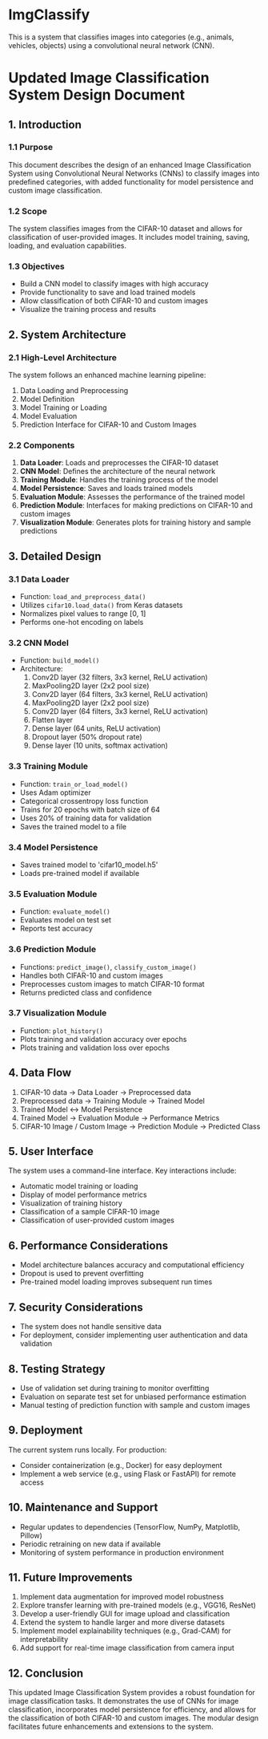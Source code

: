 # ImgClassify
This is a system that classifies images into categories (e.g., animals, vehicles, objects) using a convolutional neural network (CNN).

# Updated Image Classification System Design Document

## 1. Introduction

### 1.1 Purpose
This document describes the design of an enhanced Image Classification System using Convolutional Neural Networks (CNNs) to classify images into predefined categories, with added functionality for model persistence and custom image classification.

### 1.2 Scope
The system classifies images from the CIFAR-10 dataset and allows for classification of user-provided images. It includes model training, saving, loading, and evaluation capabilities.

### 1.3 Objectives
- Build a CNN model to classify images with high accuracy
- Provide functionality to save and load trained models
- Allow classification of both CIFAR-10 and custom images
- Visualize the training process and results

## 2. System Architecture

### 2.1 High-Level Architecture
The system follows an enhanced machine learning pipeline:
1. Data Loading and Preprocessing
2. Model Definition
3. Model Training or Loading
4. Model Evaluation
5. Prediction Interface for CIFAR-10 and Custom Images

### 2.2 Components
1. **Data Loader**: Loads and preprocesses the CIFAR-10 dataset
2. **CNN Model**: Defines the architecture of the neural network
3. **Training Module**: Handles the training process of the model
4. **Model Persistence**: Saves and loads trained models
5. **Evaluation Module**: Assesses the performance of the trained model
6. **Prediction Module**: Interfaces for making predictions on CIFAR-10 and custom images
7. **Visualization Module**: Generates plots for training history and sample predictions

## 3. Detailed Design

### 3.1 Data Loader
- Function: `load_and_preprocess_data()`
- Utilizes `cifar10.load_data()` from Keras datasets
- Normalizes pixel values to range [0, 1]
- Performs one-hot encoding on labels

### 3.2 CNN Model
- Function: `build_model()`
- Architecture:
  1. Conv2D layer (32 filters, 3x3 kernel, ReLU activation)
  2. MaxPooling2D layer (2x2 pool size)
  3. Conv2D layer (64 filters, 3x3 kernel, ReLU activation)
  4. MaxPooling2D layer (2x2 pool size)
  5. Conv2D layer (64 filters, 3x3 kernel, ReLU activation)
  6. Flatten layer
  7. Dense layer (64 units, ReLU activation)
  8. Dropout layer (50% dropout rate)
  9. Dense layer (10 units, softmax activation)

### 3.3 Training Module
- Function: `train_or_load_model()`
- Uses Adam optimizer
- Categorical crossentropy loss function
- Trains for 20 epochs with batch size of 64
- Uses 20% of training data for validation
- Saves the trained model to a file

### 3.4 Model Persistence
- Saves trained model to 'cifar10_model.h5'
- Loads pre-trained model if available

### 3.5 Evaluation Module
- Function: `evaluate_model()`
- Evaluates model on test set
- Reports test accuracy

### 3.6 Prediction Module
- Functions: `predict_image()`, `classify_custom_image()`
- Handles both CIFAR-10 and custom images
- Preprocesses custom images to match CIFAR-10 format
- Returns predicted class and confidence

### 3.7 Visualization Module
- Function: `plot_history()`
- Plots training and validation accuracy over epochs
- Plots training and validation loss over epochs

## 4. Data Flow

1. CIFAR-10 data → Data Loader → Preprocessed data
2. Preprocessed data → Training Module → Trained Model
3. Trained Model ↔ Model Persistence
4. Trained Model → Evaluation Module → Performance Metrics
5. CIFAR-10 Image / Custom Image → Prediction Module → Predicted Class

## 5. User Interface

The system uses a command-line interface. Key interactions include:
- Automatic model training or loading
- Display of model performance metrics
- Visualization of training history
- Classification of a sample CIFAR-10 image
- Classification of user-provided custom images

## 6. Performance Considerations

- Model architecture balances accuracy and computational efficiency
- Dropout is used to prevent overfitting
- Pre-trained model loading improves subsequent run times

## 7. Security Considerations

- The system does not handle sensitive data
- For deployment, consider implementing user authentication and data validation

## 8. Testing Strategy

- Use of validation set during training to monitor overfitting
- Evaluation on separate test set for unbiased performance estimation
- Manual testing of prediction function with sample and custom images

## 9. Deployment

The current system runs locally. For production:
- Consider containerization (e.g., Docker) for easy deployment
- Implement a web service (e.g., using Flask or FastAPI) for remote access

## 10. Maintenance and Support

- Regular updates to dependencies (TensorFlow, NumPy, Matplotlib, Pillow)
- Periodic retraining on new data if available
- Monitoring of system performance in production environment

## 11. Future Improvements

1. Implement data augmentation for improved model robustness
2. Explore transfer learning with pre-trained models (e.g., VGG16, ResNet)
3. Develop a user-friendly GUI for image upload and classification
4. Extend the system to handle larger and more diverse datasets
5. Implement model explainability techniques (e.g., Grad-CAM) for interpretability
6. Add support for real-time image classification from camera input

## 12. Conclusion

This updated Image Classification System provides a robust foundation for image classification tasks. It demonstrates the use of CNNs for image classification, incorporates model persistence for efficiency, and allows for the classification of both CIFAR-10 and custom images. The modular design facilitates future enhancements and extensions to the system.